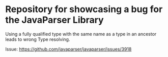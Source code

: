 # Repository for showcasing a bug for the JavaParser Library

Using a fully qualified type with the same name as a type in an ancestor leads to wrong Type resolving. 

Issue: https://github.com/javaparser/javaparser/issues/3918

